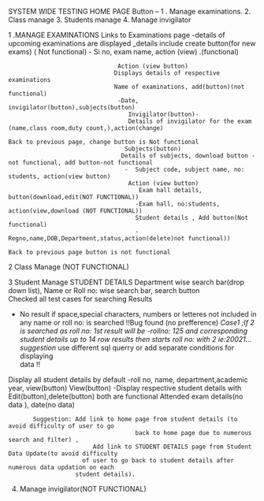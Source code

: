 SYSTEM WIDE TESTING
HOME PAGE
Button – 
           1 . Manage examinations.
           2. Class manage
          3. Students manage
          4. Manage invigilator

1 .MANAGE EXAMINATIONS 
Links to Examinations page 
-details of upcoming examinations are displayed
_details include
                                  create button(for new exams) ( Not functional)
    - Si no, exam name, action (view)  .(functional)
                                 
                                   Action (view button)
                                  Displays details of respective examinations
                                  Name of examinations, add(button)(not functional)
                                   -Date, invigilator(button),subjects(button)
                                      Invigilator(button)-
                                      Details of invigilator for the exam (name,class room,duty count,),action(change)                                                                       
                                                                              Back to previous page, change button is Not functional
                                     Subjects(button) 
                                    Details of subjects, download button -not functional, add button-not functional
                                     -  Subject code, subject name, no: students, action(view button)
                                      Action (view button)
                                         Exam hall details, button(download,edit(NOT FUNCTIONAL))
                                        -Exam hall, no:students, action(view,download (NOT FUNCTIONAL))
                                        Student details , Add button(Not functional)
                                        -Regno,name,DOB,Department,status,action(delete)not functional))
                                                                              Back to previous page button is not functional
  2 Class Manage (NOT FUNCTIONAL)

3 Student Manage
    STUDENT DETAILS
Department wise search bar(drop down list), Name or Roll no: wise search bar, search button    
Checked all test cases for searching 
Results
  *  No result if space,special characters, numbers or letteres not included in any name or roll      no: is searched
!!Bug found (no prefference)
*Case1 ;If 2 is searched as roll no:
 1st result will be -rollno: 125 and corresponding student details
up to 14 row results then starts roll no: with 2 ie:20021…
    suggestion* use different sql querry or add separate conditions for displaying         
                                                                                                                                data
!!

Display all student details by default 
-roll no, name, department,academic year, view(button)
View(button)
-Display respective student details with
Edit(button),delete(button) both are functional
Attended exam details(no data ), date(no data)

           Suggestion: Add link to home page from student details (to avoid difficulty of user to go
                                        back to home page due to numerous search and filter) ,
                            Add link to STUDENT DETAILS page from Student Data Update(to avoid difficulty 
                         of user to go back to student details after numerous data updation on each 
                       student details). 
                                                                                                  
   4. Manage invigilator(NOT FUNCTIONAL)


